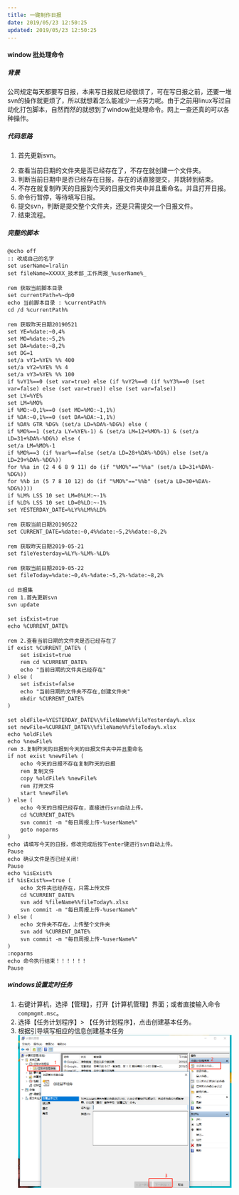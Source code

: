 ```yaml
---
title: 一键制作日报
date: 2019/05/23 12:50:25
updated: 2019/05/23 12:50:25
---
```


#### window 批处理命令

##### 背景
公司规定每天都要写日报，本来写日报就已经很烦了，可在写日报之前，还要一堆svn的操作就更烦了，所以就想着怎么能减少一点劳力呢。由于之前用linux写过自动化打包脚本，自然而然的就想到了window批处理命令。网上一查还真的可以各种操作。

##### 代码思路
1. 首先更新svn。
<!--more-->
2. 查看当前日期的文件夹是否已经存在了，不存在就创建一个文件夹。
3. 判断当前日期中是否已经存在日报，存在的话直接提交，并跳转到结束。
4. 不存在就复制昨天的日报到今天的日报文件夹中并且重命名。并且打开日报。
5. 命令行暂停，等待填写日报。
6. 提交svn，判断是提交整个文件夹，还是只需提交一个日报文件。
7. 结束流程。
##### 完整的脚本
```dos
@echo off
:: 改成自己的名字
set userName=lralin
set fileName=XXXXX_技术部_工作周报_%userName%_

rem 获取当前脚本目录
set currentPath=%~dp0
echo 当前脚本目录 : %currentPath%
cd /d %currentPath%

rem 获取昨天日期20190521
set YE=%date:~0,4%
set MO=%date:~5,2%
set DA=%date:~8,2%
set DG=1
set/a vY1=%YE% %% 400
set/a vY2=%YE% %% 4
set/a vY3=%YE% %% 100
if %vY1%==0 (set var=true) else (if %vY2%==0 (if %vY3%==0 (set var=false) else (set var=true)) else (set var=false))
set LY=%YE%
set LM=%MO%
if %MO:~0,1%==0 (set MO=%MO:~1,1%)
if %DA:~0,1%==0 (set DA=%DA:~1,1%)
if %DA% GTR %DG% (set/a LD=%DA%-%DG%) else (
if %MO%==1 (set/a LY=%YE%-1) & (set/a LM=12+%MO%-1) & (set/a LD=31+%DA%-%DG%) else (
set/a LM=%MO%-1
if %MO%==3 (if %var%==false (set/a LD=28+%DA%-%DG%) else (set/a LD=29+%DA%-%DG%))
for %%a in (2 4 6 8 9 11) do (if "%MO%"=="%%a" (set/a LD=31+%DA%-%DG%))
for %%b in (5 7 8 10 12) do (if "%MO%"=="%%b" (set/a LD=30+%DA%-%DG%))))
if %LM% LSS 10 set LM=0%LM:~-1%
if %LD% LSS 10 set LD=0%LD:~-1%
set YESTERDAY_DATE=%LY%%LM%%LD%

rem 获取当前日期20190522
set CURRENT_DATE=%date:~0,4%%date:~5,2%%date:~8,2%

rem 获取昨天日期2019-05-21
set fileYesterday=%LY%-%LM%-%LD%

rem 获取当前日期2019-05-22
set fileToday=%date:~0,4%-%date:~5,2%-%date:~8,2%

cd 日报集
rem 1.首先更新svn
svn update

set isExist=true 
echo %CURRENT_DATE%

rem 2.查看当前日期的文件夹是否已经存在了
if exist %CURRENT_DATE% (
	set isExist=true
	rem cd %CURRENT_DATE%
	echo "当前日期的文件夹已经存在"
) else (
	set isExist=false
	echo "当前日期的文件夹不存在,创建文件夹"
	mkdir %CURRENT_DATE%
)

set oldFile=%YESTERDAY_DATE%\%fileName%%fileYesterday%.xlsx
set newFile=%CURRENT_DATE%\%fileName%%fileToday%.xlsx
echo %oldFile%
echo %newFile%
rem 3.复制昨天的日报到今天的日报文件夹中并且重命名
if not exist %newFile% (
	echo 今天的日报不存在复制昨天的日报
	rem 复制文件
	copy %oldFile% %newFile%
	rem 打开文件
	start %newFile%
) else (
	echo 今天的日报已经存在，直接进行svn自动上传。
	cd %CURRENT_DATE%
	svn commit -m "每日周报上传-%userName%"
	goto noparms
)
echo 请填写今天的日报，修改完成后按下enter键进行svn自动上传。
Pause
echo 确认文件是否已经关闭!
Pause
echo %isExist%
if %isExist%==true (
	echo 文件夹已经存在，只需上传文件
	cd %CURRENT_DATE%
	svn add %fileName%%fileToday%.xlsx
	svn commit -m "每日周报上传-%userName%"
) else (
	echo 文件夹不存在，上传整个文件夹
	svn add %CURRENT_DATE%
	svn commit -m "每日周报上传-%userName%"
)
:noparms
echo 命令执行结束！！！！！！
Pause
```
##### windows设置定时任务
1. 右键计算机，选择【管理】，打开【计算机管理】界面；或者直接输入命令`compmgmt.msc`。
2. 选择【任务计划程序】> 【任务计划程序】，点击创建基本任务。
3. 根据引导填写相应的信息创建基本任务
![Image text](https://raw.githubusercontent.com/lralin/TheFirst/master/markdown_img/%E8%AE%A1%E7%AE%97%E6%9C%BA%E7%AE%A1%E7%90%86-%E5%AE%9A%E6%97%B6%E4%BB%BB%E5%8A%A1.jpg)
